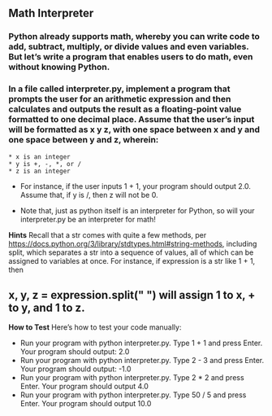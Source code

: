 ## Math Interpreter
### Python already supports math, whereby you can write code to add, subtract, multiply, or divide values and even variables. But let’s write a program that enables users to do math, even without knowing Python.

### In a file called interpreter.py, implement a program that prompts the user for an arithmetic expression and then calculates and outputs the result as a floating-point value formatted to one decimal place. Assume that the user’s input will be formatted as x y z, with one space between x and y and one space between y and z, wherein:
```
* x is an integer
* y is +, -, *, or /
* z is an integer
```
* For instance, if the user inputs 1 + 1, your program should output 2.0. Assume that, if y is /, then z will not be 0.

* Note that, just as python itself is an interpreter for Python, so will your interpreter.py be an interpreter for math!

**Hints**
Recall that a str comes with quite a few methods, per https://docs.python.org/3/library/stdtypes.html#string-methods, including split, which separates a str into a sequence of values, all of which can be assigned to variables at once. For instance, if expression is a str like 1 + 1, then

x, y, z = expression.split(" ")
will assign 1 to x, + to y, and 1 to z.
--------------------------------------------
**How to Test**
Here’s how to test your code manually:

- Run your program with python interpreter.py. Type 1 + 1 and press Enter. Your program should output:
2.0 
- Run your program with python interpreter.py. Type 2 - 3 and press Enter. Your program should output:
-1.0
- Run your program with python interpreter.py. Type 2 * 2 and press Enter. Your program should output
4.0
- Run your program with python interpreter.py. Type 50 / 5 and press Enter. Your program should output
10.0
